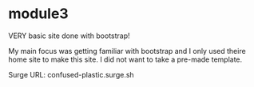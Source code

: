 # module3

VERY basic site done with bootstrap! 

My main focus was getting familiar with bootstrap and I only used theire home site to make this site. 
I did not want to take a pre-made template. 


Surge URL: 
confused-plastic.surge.sh
